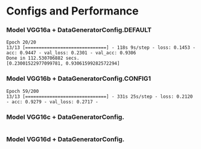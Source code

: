 # Configs and Performance

### Model VGG16a + DataGeneratorConfig.DEFAULT

```
Epoch 20/20
13/13 [==============================] - 118s 9s/step - loss: 0.1453 - acc: 0.9447 - val_loss: 0.2301 - val_acc: 0.9306
Done in 112.530706882 secs.
[0.23001522977099781, 0.93061599282572294]
```

### Model VGG16b + DataGeneratorConfig.CONFIG1

```
Epoch 59/200
13/13 [==============================] - 331s 25s/step - loss: 0.2120 - acc: 0.9279 - val_loss: 0.2717 -
```

### Model VGG16c + DataGeneratorConfig.

```
```

### Model VGG16d + DataGeneratorConfig.

```
```

